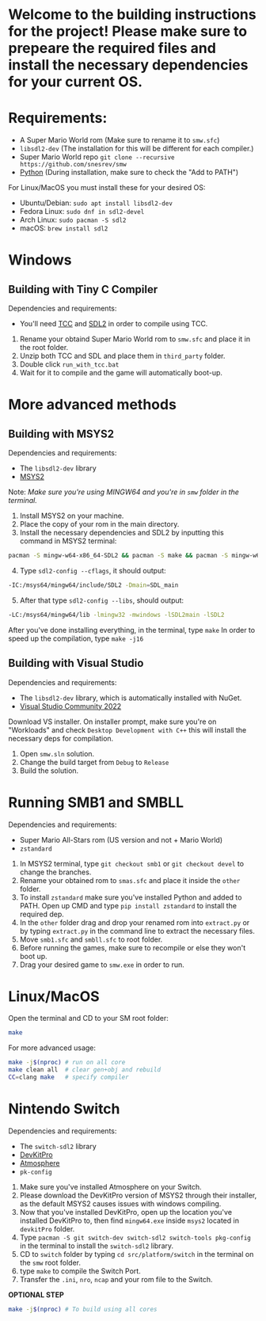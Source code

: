 # Welcome to the building instructions for the project! Please make sure to prepeare the required files and install the necessary dependencies for your current OS.

# Requirements:
  * A Super Mario World rom (Make sure to rename it to `smw.sfc`)
  * `libsdl2-dev` (The installation for this will be different for each compiler.)
  * Super Mario World repo `git clone --recursive https://github.com/snesrev/smw`
  * [Python](https://www.python.org/) (During installation, make sure to check the "Add to PATH")
  
 For Linux/MacOS you must install these for your desired OS:
 * Ubuntu/Debian: `sudo apt install libsdl2-dev`
 * Fedora Linux: `sudo dnf in sdl2-devel`
 * Arch Linux: `sudo pacman -S sdl2`
 * macOS: `brew install sdl2`

# Windows

## Building with Tiny C Compiler

 Dependencies and requirements:
 * You'll need [TCC](https://github.com/FitzRoyX/tinycc/releases/download/tcc_20230519/tcc_20230519.zip) and [SDL2](https://github.com/libsdl-org/SDL/releases/download/release-2.26.5/SDL2-devel-2.26.5-VC.zip) in order to compile using TCC.

1. Rename your obtaind Super Mario World rom to `smw.sfc` and place it in the root folder.
2. Unzip both TCC and SDL and place them in `third_party` folder.
3. Double click `run_with_tcc.bat`
4. Wait for it to compile and the game will automatically boot-up.

# More advanced methods

## Building with MSYS2

Dependencies and requirements:

  * The `libsdl2-dev` library
  * [MSYS2](https://www.msys2.org)
  
Note: *Make sure you're using MINGW64 and you're in `smw` folder in the terminal.*

1. Install MSYS2 on your machine.
2. Place the copy of your rom in the main directory.
3. Install the necessary dependencies and SDL2 by inputting this command in MSYS2 terminal:

```sh
pacman -S mingw-w64-x86_64-SDL2 && pacman -S make && pacman -S mingw-w64-x86_64-gcc
```
4. Type `sdl2-config --cflags`, it should output:
```sh
-IC:/msys64/mingw64/include/SDL2 -Dmain=SDL_main
```
5. After that type `sdl2-config --libs`, should output:
```sh
-LC:/msys64/mingw64/lib -lmingw32 -mwindows -lSDL2main -lSDL2
```

After you've done installing everything, in the terminal, type `make`
In order to speed up the compilation, type `make -j16`

## Building with Visual Studio

Dependencies and requirements:
 * The `libsdl2-dev` library, which is automatically installed with NuGet.
 * [Visual Studio Community 2022](https://visualstudio.microsoft.com)

Download VS installer. On installer prompt, make sure you're on "Workloads" and check `Desktop Development with C++` this will install the necessary deps for compilation.

1. Open `smw.sln` solution.
2. Change the build target from `Debug` to `Release`
3. Build the solution.


# Running SMB1 and SMBLL

Dependencies and requirements:

  * Super Mario All-Stars rom (US version and not + Mario World)
  * `zstandard`

1. In MSYS2 terminal, type `git checkout smb1` or `git checkout devel` to change the branches.
2. Rename your obtained rom to `smas.sfc` and place it inside the `other` folder.
3. To install `zstandard` make sure you've installed Python and added to PATH. Open up CMD and type `pip install zstandard` to install the required dep.
4. In the `other` folder drag and drop your renamed rom into `extract.py` or by typing `extract.py` in the command line to extract the necessary files.
5. Move `smb1.sfc` and `smbll.sfc` to root folder.
6. Before running the games, make sure to recompile or else they won't boot up.
7. Drag your desired game to `smw.exe` in order to run.

 
# Linux/MacOS

Open the terminal and CD to your SM root folder:
```sh
make
```

For more advanced usage:
```sh
make -j$(nproc) # run on all core
make clean all  # clear gen+obj and rebuild
CC=clang make   # specify compiler
```

# Nintendo Switch

Dependencies and requirements:

  * The `switch-sdl2` library
  * [DevKitPro](https://github.com/devkitPro/installer)
  * [Atmosphere](https://github.com/Atmosphere-NX/Atmosphere)
  * `pk-config`
  
1. Make sure you've installed Atmosphere on your Switch.
2. Please download the DevKitPro version of MSYS2 through their installer, as the default MSYS2 causes issues with windows compiling.
3. Now that you've installed DevKitPro, open up the location you've installed DevKitPro to, then find `mingw64.exe` inside `msys2` located in `devkitPro` folder.
4. Type `pacman -S git switch-dev switch-sdl2 switch-tools pkg-config` in the terminal to install the `switch-sdl2` library.
5. CD to `switch` folder by typing `cd src/platform/switch` in the terminal on the `smw` root folder.
6. type `make` to compile the Switch Port.
7. Transfer the `.ini`, `nro`, `ncap` and your rom file to the Switch.

**OPTIONAL STEP**

```sh
make -j$(nproc) # To build using all cores
```
